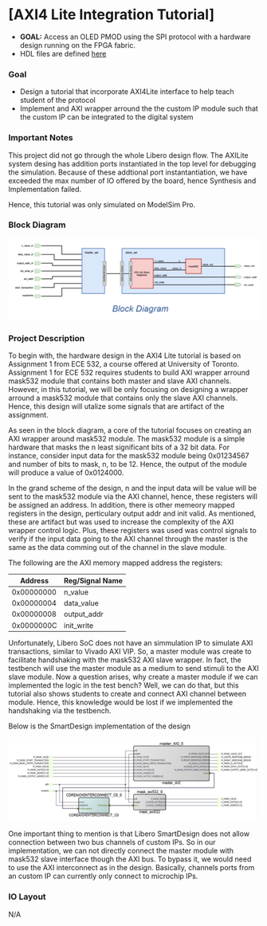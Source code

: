 # [AXI4 Lite Integration Tutorial]
- **GOAL:** Access an OLED PMOD using the SPI protocol with a hardware design running on the FPGA fabric.
- HDL files are defined [here](./hdl)

### Goal
- Design a tutorial that incorporate AXI4Lite interface to help teach student of the protocol
- Implement and AXI wrapper arround the the custom IP module such that the custom IP can be integrated to the digital system

### Important Notes
This project did not go through the whole Libero design flow. The AXILite system desing has addition ports instantiated in the top level for debugging the simulation. Because of these addtional port instantantiation, we have exceeded the max number of IO offered by the board, hence Synthesis and Implementation failed. 

Hence, this tutorial was only simulated on ModelSim Pro.

### Block Diagram
![Alt text](assets/Project_Block_Diagram.png)

### Project Description
To begin with, the hardware design in the AXI4 Lite tutorial is based on Assignment 1 from ECE 532, a course offered at University of Toronto. Assignment 1 for ECE 532 requires students to build AXI wrapper arround mask532 module that contains both master and slave AXI channels. However, in this tutorial, we will be only focusing on designing a wrapper arround a mask532 module that contains only the slave AXI channels. Hence, this design will utalize some signals that are artifact of the assignment.

As seen in the block diagram, a core of the tutorial focuses on creating an AXI wrapper around mask532 module. The mask532 module is a simple hardware that masks the n least significant bits of a 32 bit data. For instance, consider input data for the mask532 module being 0x01234567 and number of bits to mask, n, to be 12. Hence, the output of the module will produce a value of 0x0124000. 

In the grand scheme of the design, n and the input data will be value will be sent to the mask532 module via the AXI channel, hence, these registers will be assigned an address. In addition, there is other memeory mapped registers in the design, perticulary output addr and init valid. As mentioned, these are artifact but was used to increase the complexity of the AXI wrapper control logic. Plus, these registers was used was control signals to verify if the input data going to the AXI channel through the master is the same as the data comming out of the channel in the slave module.

The following are the AXI memory mapped address the registers:


| Address        | Reg/Signal Name |
|----------------|-----------------|
| 0x00000000     | n_value         |
| 0x00000004     | data_value      |
| 0x00000008     | output_addr     |
| 0x0000000C     | init_write      |


Unfortunately, Libero SoC does not have an simmulation IP to simulate AXI transactions, similar to Vivado AXI VIP. So, a master module was create to facilitate handshaking with the mask532 AXI slave wrapper. In fact, the testbench will use the master module as a medium to send stimuli to the AXI slave module. Now a question arises, why create a master module if we can implemented the logic in the test bench? Well, we can do that, but this tutorial also shows students to create and connect AXI channel between module. Hence, this knowledge would be lost if we implemented the handshaking via the testbench.

Below is the SmartDesign implementation of the design

![Alt text](assets/AXI4Lite_Tutorial_SmartDesign_Diagram.png)

One important thing to mention is that Libero SmartDesign does not allow connection between two bus channels of custom IPs. So in our implementation, we can not directly connect the master module with mask532 slave interface though the AXI bus. To bypass it, we would need to use the AXI interconnect as in the design. Basically, channels ports from an custom IP can currently only connect to microchip IPs. 

 ### IO Layout
 N/A